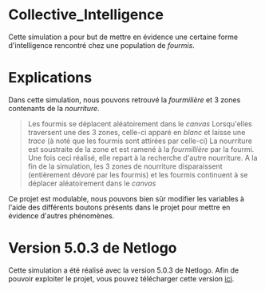 # Collective_Intelligence

Cette simulation a pour but de mettre en évidence une certaine forme d'intelligence rencontré chez une population de *fourmis*. 

# Explications

Dans cette simulation, nous pouvons retrouvé la *fourmilière* et 3 zones contenants de la *nourriture*.

> Les fourmis se déplacent aléatoirement dans le *canvas*
> Lorsqu'elles traversent une des 3 zones, celle-ci apparé en *blanc* et laisse une *trace* (à noté que les fourmis sont attirées par celle-ci)
> La nourriture est soustraite de la zone et est ramené à la *fourmillière* par la fourmi. Une fois ceci réalisé, elle repart à la recherche d'autre nourriture.
> A la fin de la simulation, les 3 zones de nourriture disparaissent (entièrement dévoré par les fourmis) et les fourmis continuent à se déplacer aléatoirement dans le *canvas*

Ce projet est modulable, nous pouvons bien sûr modifier les variables à l'aide des différents boutons présents dans le projet pour mettre en évidence d'autres phénomènes.

# Version 5.0.3 de Netlogo 

Cette simulation a été réalisé avec la version 5.0.3 de Netlogo. Afin de pouvoir exploiter le projet, vous pouvez télécharger cette version [ici](https://ccl.northwestern.edu/netlogo/5.0.3/).